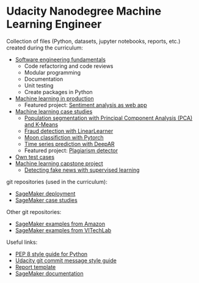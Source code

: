 # Udacity Nanodegree Machine Learning Engineer

Collection of files (Python, datasets, jupyter notebooks, reports, etc.) created during the curriculum:
- [Software engineering fundamentals](https://github.com/benjaminperucco/udacity-nano-mle/tree/master/2_software_engineering_fundamentals)
    - Code refactoring and code reviews
    - Modular programming
    - Documentation
    - Unit testing
    - Create packages in Python
- [Machine learning in production](https://github.com/benjaminperucco/udacity-nano-mle/tree/master/3_machine_learning_in_production)
    - Featured project: [Sentiment analysis as web app](https://github.com/benjaminperucco/udacity-nano-mle/tree/master/3_machine_learning_in_production/3_project)
- [Machine learning case studies](https://github.com/benjaminperucco/udacity-nano-mle/tree/master/4_machine_learning_case_studies)
    - [Population segmentation with Principal Component Analysis (PCA) and K-Means](https://github.com/benjaminperucco/udacity-nano-mle/tree/master/4_machine_learning_case_studies/1_lesson) 
    - [Fraud detection with LinearLearner](https://github.com/benjaminperucco/udacity-nano-mle/tree/master/4_machine_learning_case_studies/2_lesson)
    - [Moon classifiction with Pytorch](https://github.com/benjaminperucco/udacity-nano-mle/tree/master/4_machine_learning_case_studies/4_lesson)
    - [Time series prediction with DeepAR](https://github.com/benjaminperucco/udacity-nano-mle/tree/master/4_machine_learning_case_studies/5_lesson)
    - Featured project: [Plagiarism detector](https://github.com/benjaminperucco/udacity-nano-mle/tree/master/4_machine_learning_case_studies/6_project)
- [Own test cases](https://github.com/benjaminperucco/udacity-nano-mle/tree/master/6_tests/1_scikit_learn)
- [Machine learning capstone project](https://github.com/benjaminperucco/udacity-nano-mle/tree/master/5%20Capstone)
    - [Detecting fake news with supervised learning](https://github.com/benjaminperucco/udacity-nano-mle/tree/master/5%20Capstone/3%20Report)
    
git repositories (used in the curriculum):
- [SageMaker deployment](https://github.com/udacity/sagemaker-deployment)
- [SageMaker case studies](https://github.com/udacity/ML_SageMaker_Studies)

Other git repositories:
- [SageMaker examples from Amazon](https://github.com/aws/amazon-sagemaker-examples)
- [SageMaker examples from VITechLab](https://github.com/VITechLab/aws-sagemaker-examples)

Useful links:
- [PEP 8 style guide for Python](https://www.python.org/dev/peps/pep-0008)
- [Udacity git commit message style guide](https://udacity.github.io/git-styleguide)
- [Report template](https://github.com/udacity/machine-learning/blob/master/projects/capstone/capstone_report_template.md)
- [SageMaker documentation](https://sagemaker.readthedocs.io/en/stable/index.html)
